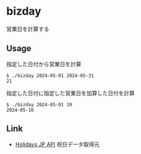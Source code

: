 # bizday
営業日を計算する

## Usage
指定した日付から営業日を計算
```
$ ./bizday 2024-05-01 2024-05-31 
21
```

指定した日付に指定した営業日を加算した日付を計算
```
$ ./bizday 2024-05-01 10        
2024-05-16
```

## Link
- [Holidays JP API](https://holidays-jp.github.io/) 祝日データ取得元
